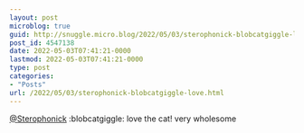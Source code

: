 ```yaml
---
layout: post
microblog: true
guid: http://snuggle.micro.blog/2022/05/03/sterophonick-blobcatgiggle-love.html
post_id: 4547138
date: 2022-05-03T07:41:21-0000
lastmod: 2022-05-03T07:41:21-0000
type: post
categories:
- "Posts"
url: /2022/05/03/sterophonick-blobcatgiggle-love.html
---
```

<p><span class="h-card" translate="no"><a href="https://tech.lgbt/@Sterophonick" class="u-url mention">@<span>Sterophonick</span></a></span> :blobcatgiggle: love the cat! very wholesome</p>
